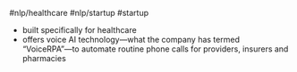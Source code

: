 #nlp/healthcare
#nlp/startup 
#startup
* built specifically for healthcare
* offers voice AI technology—what the company has termed “VoiceRPA”—to automate routine phone calls for providers, insurers and pharmacies